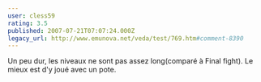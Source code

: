 ```yaml
---
user: cless59
rating: 3.5
published: 2007-07-21T07:07:24.000Z
legacy_url: http://www.emunova.net/veda/test/769.htm#comment-8390
---
```

Un peu dur, les niveaux ne sont pas assez long(comparé à Final fight). Le mieux est d'y joué avec un pote.